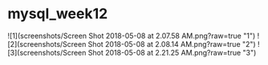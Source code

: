 # mysql_week12
![1](screenshots/Screen Shot 2018-05-08 at 2.07.58 AM.png?raw=true "1")
![2](screenshots/Screen Shot 2018-05-08 at 2.08.14 AM.png?raw=true "2")
![3](screenshots/Screen Shot 2018-05-08 at 2.21.25 AM.png?raw=true "3")
